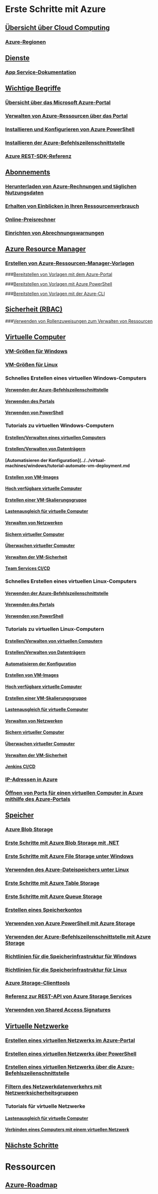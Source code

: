 # Erste Schritte mit Azure

## [Übersicht über Cloud Computing](azure-operations-guide.md#cloud-computing-overview)

### [Azure-Regionen](https://azure.microsoft.com/regions/)

## [Dienste](azure-operations-guide.md#azure-services)

### [App Service-Dokumentation](https://docs.microsoft.com/azure)

## [Wichtige Begriffe](azure-operations-guide.md#azure-key-concepts)

### [Übersicht über das Microsoft Azure-Portal](https://azure.microsoft.com/documentation/articles/azure-portal-overview/)
 
### [Verwalten von Azure-Ressourcen über das Portal](https://docs.microsoft.com/azure/azure-portal/resource-group-portal)

### [Installieren und Konfigurieren von Azure PowerShell](/powershell/azure/install-azurerm-ps)

### [Installieren der Azure-Befehlszeilenschnittstelle](/cli/azure/install-azure-cli.md?toc=%2fazure%2fguides%2foperations%2ftoc.json)

### [Azure REST-SDK-Referenz](https://docs.microsoft.com/rest/api/index)


## [Abonnements](azure-operations-guide.md#azure-subscriptions)

### [Herunterladen von Azure-Rechnungen und täglichen Nutzungsdaten](../../billing/billing-download-azure-invoice-daily-usage-date.md?toc=%2fazure%2fguides%2foperations%2ftoc.json)

### [Erhalten von Einblicken in Ihren Ressourcenverbrauch](../../billing/billing-usage-rate-card-overview.md?toc=%2fazure%2fguides%2foperations%2ftoc.json)

### [Online-Preisrechner](http://azure.microsoft.com/pricing/calculator)

### [Einrichten von Abrechnungswarnungen](../../billing/billing-set-up-alerts.md?toc=%2fazure%2fguides%2foperations%2ftoc.json)


## [Azure Resource Manager](azure-operations-guide.md#azure-resource-manager)


### [Erstellen von Azure-Ressourcen-Manager-Vorlagen](../../resource-group-authoring-templates.md?toc=%2fazure%2fguides%2foperations%2ftoc.json)

###[Bereitstellen von Vorlagen mit dem Azure-Portal](../../azure-resource-manager/resource-group-template-deploy-portal.md?toc=%2fazure%2fguides%2foperations%2ftoc.json)

###[Bereitstellen von Vorlagen mit Azure PowerShell](../../azure-resource-manager/resource-group-template-deploy.md?toc=%2fazure%2fguides%2foperations%2ftoc.json)

###[Bereitstellen von Vorlagen mit der Azure-CLI](../../azure-resource-manager/resource-group-template-deploy-cli.md?toc=%2fazure%2fguides%2foperations%2ftoc.json)


## [Sicherheit (RBAC)](azure-operations-guide.md#security-of-azure-resource)

###[Verwenden von Rollenzuweisungen zum Verwalten von Ressourcen](../../active-directory/role-based-access-control-configure.md?toc=%2fazure%2fguides%2foperations%2ftoc.json)


## [Virtuelle Computer](azure-operations-guide.md#azure-virtual-machines)

### [VM-Größen für Windows](../../virtual-machines/windows/sizes.md?toc=%2fazure%2fguides%2foperations%2ftoc.json)
 
### [VM-Größen für Linux](../../virtual-machines/linux/sizes.md?toc=%2fazure%2fguides%2foperations%2ftoc.json)



### Schnelles Erstellen eines virtuellen Windows-Computers

#### [Verwenden der Azure-Befehlszeilenschnittstelle](../../virtual-machines/windows/quick-create-cli.md?toc=%2fazure%2fguides%2foperations%2ftoc.json)

#### [Verwenden des Portals](../../virtual-machines/windows/quick-create-portal.md?toc=%2fazure%2fguides%2foperations%2ftoc.json)

#### [Verwenden von PowerShell](../../virtual-machines/windows/quick-create-powershell.md?toc=%2fazure%2fguides%2foperations%2ftoc.json)

### Tutorials zu virtuellen Windows-Computern

#### [Erstellen/Verwalten eines virtuellen Computers](../../virtual-machines/windows/tutorial-manage-vm.md?toc=%2fazure%2fguides%2foperations%2ftoc.json)

#### [Erstellen/Verwalten von Datenträgern](../../virtual-machines/windows/tutorial-manage-data-disk.md?toc=%2fazure%2fguides%2foperations%2ftoc.json)

#### [Automatisieren der Konfiguration](../../virtual-machines/windows/tutorial-automate-vm-deployment.md

#### [Erstellen von VM-Images](../../virtual-machines/windows/tutorial-custom-images.md?toc=%2fazure%2fguides%2foperations%2ftoc.json)

#### [Hoch verfügbare virtuelle Computer](../../virtual-machines/windows/tutorial-availability-sets.md?toc=%2fazure%2fguides%2foperations%2ftoc.json)

#### [Erstellen einer VM-Skalierungsgruppe](../../virtual-machines/windows/tutorial-create-vmss.md?toc=%2fazure%2fguides%2foperations%2ftoc.json)

#### [Lastenausgleich für virtuelle Computer](../../virtual-machines/windows/tutorial-load-balancer.md?toc=%2fazure%2fguides%2foperations%2ftoc.json)

#### [Verwalten von Netzwerken](../../virtual-machines/windows/tutorial-virtual-network.md?toc=%2fazure%2fguides%2foperations%2ftoc.json)

#### [Sichern virtueller Computer](../../virtual-machines/windows/tutorial-backup-vms.md?toc=%2fazure%2fguides%2foperations%2ftoc.json)

#### [Überwachen virtueller Computer](../../virtual-machines/windows/tutorial-monitoring.md?toc=%2fazure%2fguides%2foperations%2ftoc.json)

#### [Verwalten der VM-Sicherheit](../../virtual-machines/windows/tutorial-azure-security.md?toc=%2fazure%2fguides%2foperations%2ftoc.json)

#### [Team Services CI/CD](../../virtual-machines/windows/tutorial-vsts-iis-cicd.md?toc=%2fazure%2fguides%2foperations%2ftoc.json)


### Schnelles Erstellen eines virtuellen Linux-Computers

#### [Verwenden der Azure-Befehlszeilenschnittstelle](../../virtual-machines/linux/quick-create-cli.md?toc=%2fazure%2fguides%2foperations%2ftoc.json)

#### [Verwenden des Portals](../../virtual-machines/linux/quick-create-portal.md?toc=%2fazure%2fguides%2foperations%2ftoc.json)

#### [Verwenden von PowerShell](../../virtual-machines/linux/quick-create-powershell.md?toc=%2fazure%2fguides%2foperations%2ftoc.json)

### Tutorials zu virtuellen Linux-Computern

#### [Erstellen/Verwalten von virtuellen Computern](../../virtual-machines/linux/tutorial-manage-vm.md?toc=%2fazure%2fguides%2foperations%2ftoc.json)

#### [Erstellen/Verwalten von Datenträgern](../../virtual-machines/linux/tutorial-manage-disks.md?toc=%2fazure%2fguides%2foperations%2ftoc.json)

#### [Automatisieren der Konfiguration](../../virtual-machines/linux/tutorial-automate-vm-deployment.md?toc=%2fazure%2fguides%2foperations%2ftoc.json)

#### [Erstellen von VM-Images](../../virtual-machines/linux/tutorial-custom-images.md?toc=%2fazure%2fguides%2foperations%2ftoc.json)

#### [Hoch verfügbare virtuelle Computer](../../virtual-machines/linux/tutorial-availability-sets.md?toc=%2fazure%2fguides%2foperations%2ftoc.json)

#### [Erstellen einer VM-Skalierungsgruppe](../../virtual-machines/linux/tutorial-create-vmss.md?toc=%2fazure%2fguides%2foperations%2ftoc.json)

#### [Lastenausgleich für virtuelle Computer](../../virtual-machines/linux/tutorial-load-balancer.md?toc=%2fazure%2fguides%2foperations%2ftoc.json)

#### [Verwalten von Netzwerken](../../virtual-machines/linux/tutorial-virtual-network.md?toc=%2fazure%2fguides%2foperations%2ftoc.json)

#### [Sichern virtueller Computer](../../virtual-machines/linux/tutorial-backup-vms.md?toc=%2fazure%2fguides%2foperations%2ftoc.json)

#### [Überwachen virtueller Computer](../../virtual-machines/linux/tutorial-monitoring.md?toc=%2fazure%2fguides%2foperations%2ftoc.json)

#### [Verwalten der VM-Sicherheit](../../virtual-machines/linux/tutorial-azure-security.md?toc=%2fazure%2fguides%2foperations%2ftoc.json)

#### [Jenkins CI/CD](../../virtual-machines/linux/tutorial-jenkins-github-docker-cicd.md?toc=%2fazure%2fguides%2foperations%2ftoc.json)


### [IP-Adressen in Azure](../../virtual-network/virtual-network-ip-addresses-overview-arm.md?toc=%2fazure%2fguides%2foperations%2ftoc.json)

### [Öffnen von Ports für einen virtuellen Computer in Azure mithilfe des Azure-Portals](../../virtual-machines/windows/nsg-quickstart-portal.md?toc=%2fazure%2fguides%2foperations%2ftoc.json)


## [Speicher](azure-operations-guide.md#azure-storage)


### [Azure Blob Storage](../../storage/storage-blob-storage-tiers.md?toc=%2fazure%2fguides%2foperations%2ftoc.json)

### [Erste Schritte mit Azure Blob Storage mit .NET](../../storage/storage-dotnet-how-to-use-blobs.md?toc=%2fazure%2fguides%2foperations%2ftoc.json)

### [Erste Schritte mit Azure File Storage unter Windows](../../storage/storage-file-how-to-use-files-windows.md?toc=%2fazure%2fguides%2foperations%2ftoc.json)
 
### [Verwenden des Azure-Dateispeichers unter Linux](../../storage/storage-how-to-use-files-linux.md?toc=%2fazure%2fguides%2foperations%2ftoc.json)

### [Erste Schritte mit Azure Table Storage](../../storage/storage-dotnet-how-to-use-tables.md?toc=%2fazure%2fguides%2foperations%2ftoc.json)

### [Erste Schritte mit Azure Queue Storage](../../storage/storage-dotnet-how-to-use-queues.md?toc=%2fazure%2fguides%2foperations%2ftoc.json)

### [Erstellen eines Speicherkontos](../../storage/storage-create-storage-account.md#create-a-storage-account)

### [Verwenden von Azure PowerShell mit Azure Storage](../../storage/storage-powershell-guide-full.md?toc=%2fazure%2fguides%2foperations%2ftoc.json)

### [Verwenden der Azure-Befehlszeilenschnittstelle mit Azure Storage](../../storage/storage-azure-cli.md?toc=%2fazure%2fguides%2foperations%2ftoc.json)

### [Richtlinien für die Speicherinfrastruktur für Windows](../../virtual-machines/windows/infrastructure-storage-solutions-guidelines.md?toc=%2fazure%2fguides%2foperations%2ftoc.json)

### [Richtlinien für die Speicherinfrastruktur für Linux](../../virtual-machines/linux/infrastructure-storage-solutions-guidelines.md?toc=%2fazure%2fguides%2foperations%2ftoc.json)

### [Azure Storage-Clienttools](../../storage/storage-explorers.md?toc=%2fazure%2fguides%2foperations%2ftoc.json)

### [Referenz zur REST-API von Azure Storage Services](/rest/api/storageservices/Azure-Storage-Services-REST-API-Reference)

### [Verwenden von Shared Access Signatures](../../storage/storage-dotnet-shared-access-signature-part-1.md?toc=%2fazure%2fguides%2foperations%2ftoc.json)




## [Virtuelle Netzwerke](azure-operations-guide.md#azure-virtual-network)

### [Erstellen eines virtuellen Netzwerks im Azure-Portal](../../virtual-network/virtual-networks-create-vnet-arm-pportal.md?toc=%2fazure%2fguides%2foperations%2ftoc.json)

### [Erstellen eines virtuellen Netzwerks über PowerShell](../../virtual-network/virtual-networks-create-vnet-arm-ps.md?toc=%2fazure%2fguides%2foperations%2ftoc.json)

### [Erstellen eines virtuellen Netzwerks über die Azure-Befehlszeilenschnittstelle](../../virtual-network/virtual-networks-create-vnet-arm-cli.md?toc=%2fazure%2fguides%2foperations%2ftoc.json)

### [Filtern des Netzwerkdatenverkehrs mit Netzwerksicherheitsgruppen](../../virtual-network/virtual-networks-nsg.md?toc=%2fazure%2fguides%2foperations%2ftoc.json)

### Tutorials für virtuelle Netzwerke

#### [Lastenausgleich für virtuelle Computer](../../virtual-machines/linux/tutorial-load-balance-nodejs.md?toc=%2fazure%2fguides%2foperations%2ftoc.json)

#### [Verbinden eines Computers mit einem virtuellen Netzwerk](../../vpn-gateway/vpn-gateway-howto-point-to-site-resource-manager-portal.md?toc=%2fazure%2fguides%2foperations%2ftoc.json)


## [Nächste Schritte](azure-operations-guide.md#next-steps)

# Ressourcen

## [Azure-Roadmap](https://azure.microsoft.com/roadmap/)

